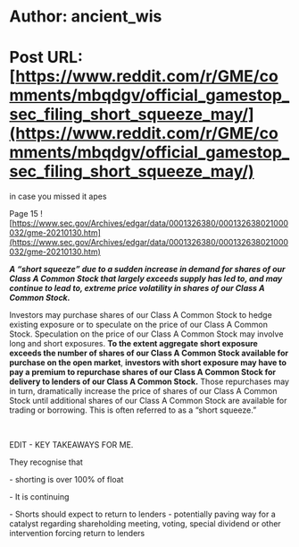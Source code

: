 # Author: ancient_wis
# Post URL: [https://www.reddit.com/r/GME/comments/mbqdgv/official_gamestop_sec_filing_short_squeeze_may/](https://www.reddit.com/r/GME/comments/mbqdgv/official_gamestop_sec_filing_short_squeeze_may/)


in case you missed it apes

Page 15 ![https://www.sec.gov/Archives/edgar/data/0001326380/000132638021000032/gme-20210130.htm](https://www.sec.gov/Archives/edgar/data/0001326380/000132638021000032/gme-20210130.htm)

***A “short squeeze” due to a sudden increase in demand for shares of our Class A Common Stock that largely exceeds supply has led to, and may continue to lead to, extreme price volatility in shares of our Class A Common Stock.***

Investors may purchase shares of our Class A Common Stock to hedge existing exposure or to speculate on the price of our Class A Common Stock. Speculation on the price of our Class A Common Stock may involve long and short exposures. **To the extent aggregate short exposure exceeds the number of shares of our Class A Common Stock available for purchase on the open market**, **investors with short exposure may have to pay a premium to repurchase shares of our Class A Common Stock for delivery to lenders of our Class A Common Stock.** Those repurchases may in turn, dramatically increase the price of shares of our Class A Common Stock until additional shares of our Class A Common Stock are available for trading or borrowing. This is often referred to as a “short squeeze.”

&#x200B;

EDIT - KEY TAKEAWAYS FOR ME.

 They recognise that

 \- shorting is over 100% of float

 \- It is continuing

 \- Shorts should expect to return to lenders - potentially paving way for a catalyst regarding shareholding meeting, voting, special dividend or other intervention forcing return to lenders